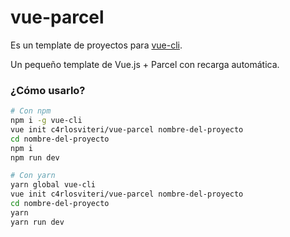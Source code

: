 # vue-parcel

Es un template de proyectos para [vue-cli](https://github.com/vuejs/vue-cli).

Un pequeño template de Vue.js + Parcel con recarga automática.

### ¿Cómo usarlo?

``` bash
# Con npm
npm i -g vue-cli
vue init c4rlosviteri/vue-parcel nombre-del-proyecto
cd nombre-del-proyecto
npm i
npm run dev

# Con yarn
yarn global vue-cli
vue init c4rlosviteri/vue-parcel nombre-del-proyecto
cd nombre-del-proyecto
yarn
yarn run dev
```
